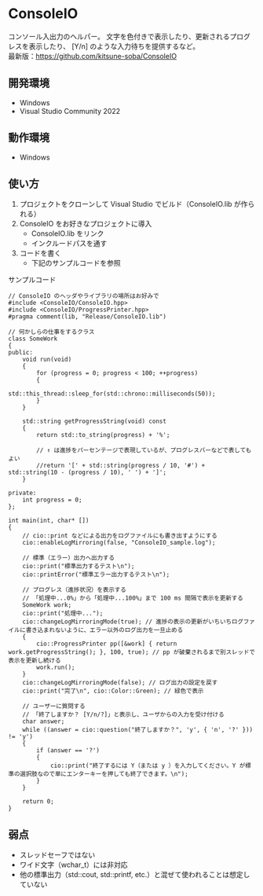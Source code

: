# ConsoleIO
コンソール入出力のヘルパー。
文字を色付きで表示したり、更新されるプログレスを表示したり、<question> [Y/n] のような入力待ちを提供するなど。  
最新版：https://github.com/kitsune-soba/ConsoleIO

## 開発環境
- Windows
- Visual Studio Community 2022

## 動作環境
- Windows

## 使い方
1. プロジェクトをクローンして Visual Studio でビルド（ConsoleIO.lib が作られる）
1. ConsoleIO をお好きなプロジェクトに導入
	- ConsoleIO.lib をリンク
	- インクルードパスを通す
1. コードを書く
	- 下記のサンプルコードを参照

サンプルコード
```
// ConsoleIO のヘッダやライブラリの場所はお好みで
#include <ConsoleIO/ConsoleIO.hpp>
#include <ConsoleIO/ProgressPrinter.hpp>
#pragma comment(lib, "Release/ConsoleIO.lib")

// 何かしらの仕事をするクラス
class SomeWork
{
public:
	void run(void)
	{
		for (progress = 0; progress < 100; ++progress)
		{
			std::this_thread::sleep_for(std::chrono::milliseconds(50));
		}
	}

	std::string getProgressString(void) const
	{
		return std::to_string(progress) + '%';

		// ↑ は進捗をパーセンテージで表現しているが、プログレスバーなどで表してもよい
		//return '[' + std::string(progress / 10, '#') + std::string(10 - (progress / 10), ' ') + ']';
	}

private:
	int progress = 0;
};

int main(int, char* [])
{
	// cio::print などによる出力をログファイルにも書き出すようにする
	cio::enableLogMirroring(false, "ConsoleIO_sample.log");

	// 標準（エラー）出力へ出力する
	cio::print("標準出力するテスト\n");
	cio::printError("標準エラー出力するテスト\n");

	// プログレス（進捗状況）を表示する
	// 「処理中...0%」から「処理中...100%」まで 100 ms 間隔で表示を更新する
	SomeWork work;
	cio::print("処理中...");
	cio::changeLogMirroringMode(true); // 進捗の表示の更新がいちいちログファイルに書き込まれないように、エラー以外のログ出力を一旦止める
	{
		cio::ProgressPrinter pp([&work] { return work.getProgressString(); }, 100, true); // pp が破棄されるまで別スレッドで表示を更新し続ける
		work.run();
	}
	cio::changeLogMirroringMode(false); // ログ出力の設定を戻す
	cio::print("完了\n", cio::Color::Green); // 緑色で表示

	// ユーザーに質問する
	// 「終了しますか？ [Y/n/?]」と表示し、ユーザからの入力を受け付ける
	char answer;
	while ((answer = cio::question("終了しますか？", 'y', { 'n', '?' })) != 'y')
	{
		if (answer == '?')
		{
			cio::print("終了するには Y（または y ）を入力してください。Y が標準の選択肢なので単にエンターキーを押しても終了できます。\n");
		}
	}

	return 0;
}
```

## 弱点
- スレッドセーフではない
- ワイド文字（wchar_t）には非対応
- 他の標準出力（std::cout, std::printf, etc.）と混ぜて使われることは想定していない
